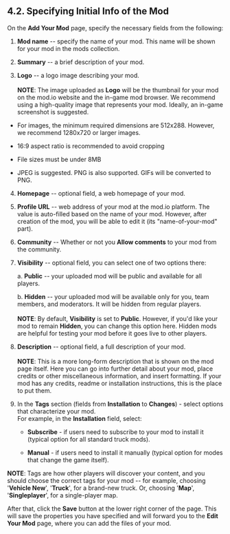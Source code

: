 ## 4.2. Specifying Initial Info of the Mod 

On the **Add Your Mod** page, specify the necessary fields from the following:

1.  **Mod name** -- specify the name of your mod. This name will be shown for your mod in the mods collection.

2.  **Summary** -- a brief description of your mod.

3.  **Logo** -- a logo image describing your mod.\
    \
    **NOTE**: The image uploaded as **Logo** will be the thumbnail for your mod on the mod.io website and the in-game mod browser. We recommend using a high-quality image that represents your mod. Ideally, an in-game screenshot is suggested.

-   For images, the minimum required dimensions are 512x288. However, we recommend 1280x720 or larger images.

-   16:9 aspect ratio is recommended to avoid cropping

-   File sizes must be under 8MB

-   JPEG is suggested. PNG is also supported. GIFs will be converted to PNG.

4.  **Homepage** -- optional field, a web homepage of your mod.

5.  **Profile URL** -- web address of your mod at the mod.io platform. The value is auto-filled based on the name of your mod. However, after creation of the mod, you will be able to edit it (its "name-of-your-mod" part).

6.  **Community** -- Whether or not you **Allow comments** to your mod from the community.

7.  **Visibility** -- optional field, you can select one of two options there:

    a.  **Public** -- your uploaded mod will be public and available for all players.

    b.  **Hidden** -- your uploaded mod will be available only for you, team members, and moderators. It will be hidden from regular players.\
        \
        **NOTE**: By default, **Visibility** is set to **Public**. However, if you'd like your mod to remain **Hidden**, you can change this option here. Hidden mods are helpful for testing your mod before it goes live to other players.

8.  **Description** -- optional field, a full description of your mod.\
    \
    **NOTE**: This is a more long-form description that is shown on the mod page itself. Here you can go into further detail about your mod, place credits or other miscellaneous information, and insert formatting. If your mod has any credits, readme or installation instructions, this is the place to put them.

9.  In the **Tags** section (fields from **Installation** to **Changes**) - select options that characterize your mod.\
    For example, in the **Installation** field, select:

    -   **Subscribe** - if users need to subscribe to your mod to install it (typical option for all standard truck mods).

    -   **Manual** - if users need to install it manually (typical option for modes that change the game itself).

**NOTE**: Tags are how other players will discover your content, and you should choose the correct tags for your mod -- for example, choosing '**Vehicle New**', '**Truck**', for a brand-new truck. Or, choosing '**Map**', '**Singleplayer**', for a single-player map.

After that, click the **Save** button at the lower right corner of the page. This will save the properties you have specified and will forward you to the **Edit Your Mod** page, where you can add the files of your mod.

